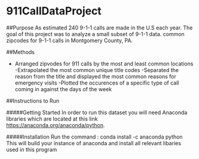 # 911CallDataProject

##Purpose
 As estimated 240 9-1-1 calls are made in the U.S each year. The goal of this project was to analyze a small subset of 9-1-1 data. common zipcodes for 9-1-1 calls in Montgomery County, PA. 
 
##Methods 
- Arranged zipvodes for 911 calls by the most and least common locations
-Extrapolated the most common unique title codes
-Separated the reason from the title and displayed the most common reasons for emergency visits
-Plotted the occurences of a specific type of call coming in against the days of the week
 
##Instructions to Run

#####Getting Started
  In order to run this dataset you will need Anaconda libraries which are located at this link https://anaconda.org/anaconda/python. 
  
#####Installation
Run the command : 
conda install -c anaconda python 
This will build your instance of anaconda and install all relevant libaries used in this program
 
 

